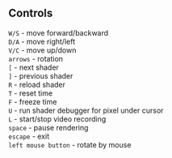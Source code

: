 ## Controls
`W/S` - move forward/backward<br/>
`D/A` - move right/left<br/>
`V/C` - move up/down<br/>
`arrows` - rotation<br/>
`[` - next shader<br/>
`]` - previous shader<br/>
`R` - reload shader<br/>
`T` - reset time<br/>
`F` - freeze time<br/>
`U` - run shader debugger for pixel under cursor<br/>
`L` - start/stop video recording<br/>
`space` - pause rendering<br/>
`escape` - exit<br/>
`left mouse button` - rotate by mouse<br/>
